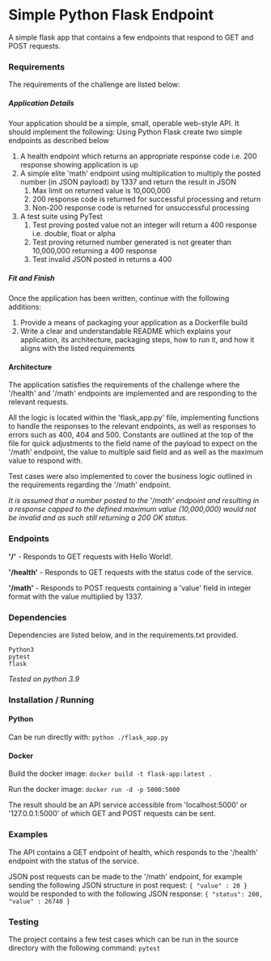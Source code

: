# Simple Python Flask Endpoint

A simple flask app that contains a few endpoints that respond to GET and POST requests.

### Requirements

The requirements of the challenge are listed below:

##### Application Details
Your application should be a simple, small, operable web-style API. It should implement the following:
Using Python Flask create two simple endpoints as described below
1.	A health endpoint which returns an appropriate response code i.e. 200 response showing application is up
2.	A simple elite 'math' endpoint using multiplication to multiply the posted number (in JSON payload) by 1337 and return the result in JSON
    1.	Max limit on returned value is 10,000,000
    2.	200 response code is returned for successful processing and return
    3.	Non-200 response code is returned for unsuccessful processing
3.	A test suite using PyTest
    1.	Test proving posted value not an integer will return a 400 response i.e. double, float or alpha
    2.	Test proving returned number generated is not greater than 10,000,000 returning a 400 response
    3.	Test invalid JSON posted in returns a 400

##### Fit and Finish
Once the application has been written, continue with the following additions:
1.	Provide a means of packaging your application as a Dockerfile build
2.	Write a clear and understandable README which explains your application, its architecture, packaging steps, how to run it, and how it aligns with the listed requirements
 
#### Architecture 

The application satisfies the requirements of the challenge where the '/health' and '/math' endpoints are implemented and are responding to the relevant requests. 

All the logic is located within the 'flask_app.py' file, implementing functions to handle the responses to the relevant endpoints, as well as responses to errors such as 400, 404 and 500. Constants are outlined at the top of the file for quick adjustments to the field name of the payload to expect on the '/math' endpoint, the value to multiple said field and as well as the maximum value to respond with. 

Test cases were also implemented to cover the business logic outlined in the requirements regarding the '/math' endpoint.

*It is assumed that a number posted to the '/math' endpoint and resulting in a response capped to the defined maximum value (10,000,000) would not be invalid and as such still returning a 200 OK status.*

### Endpoints

**'/'** - Responds to GET requests with Hello World!.

**'/health'** - Responds to GET requests with the status code of the service.

**'/math'** - Responds to POST requests containing a 'value' field in integer format with the value multiplied by 1337.

### Dependencies

Dependencies are listed below, and in the requirements.txt provided.
```
Python3
pytest
flask
```
*Tested on python 3.9*
### Installation / Running

#### Python
Can be run directly with:
`python ./flask_app.py`

#### Docker
Build the docker image:
`docker build -t flask-app:latest .`

Run the docker image:
`docker run -d -p 5000:5000`

The result should be an API service accessible from 'localhost:5000' or '127.0.0.1:5000' of which GET and POST requests can be sent.

### Examples
The API contains a GET endpoint of health, which responds to the '/health' endpoint with the status of the service.

JSON post requests can be made to the '/math' endpoint, for example sending the following JSON structure in post request:
`{ "value" : 20 }`
would be responded to with the following JSON response:
`{ "status": 200, "value" : 26740 }`

### Testing

The project contains a few test cases which can be run in the source directory with the following command:
`pytest`
